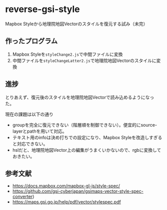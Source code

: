 # reverse-gsi-style
Mapbox Styleから地理院地図Vectorのスタイルを復元する試み（未完）

## 作ったプログラム
1. Mapbox Styleを`styleChange2.js`で中間ファイルに変換
2. 中間ファイルを`styleChangeLatter2.js`で地理院地図Vectorのスタイルに変換

## 進捗
とりあえず、復元後のスタイルを地理院地図Vectorで読み込めるようになった。

現在の課題は以下の通り
* groupを完全に復元できない（階層順を制御できない）。便宜的にsource-layerとpathを用いて対応。
* テキスト用のinfoは決め打ちでの設定になり、Mapbox Styleを改造しすぎると対応できない。
* hslだと、地理院地図Vector上の編集がうまくいかないので、rgbに変換しておきたい。 


## 参考文献
* https://docs.mapbox.com/mapbox-gl-js/style-spec/
* https://github.com/gsi-cyberjapan/gsimaps-vector-style-spec-converter)
* https://maps.gsi.go.jp/help/pdf/vector/stylespec.pdf

